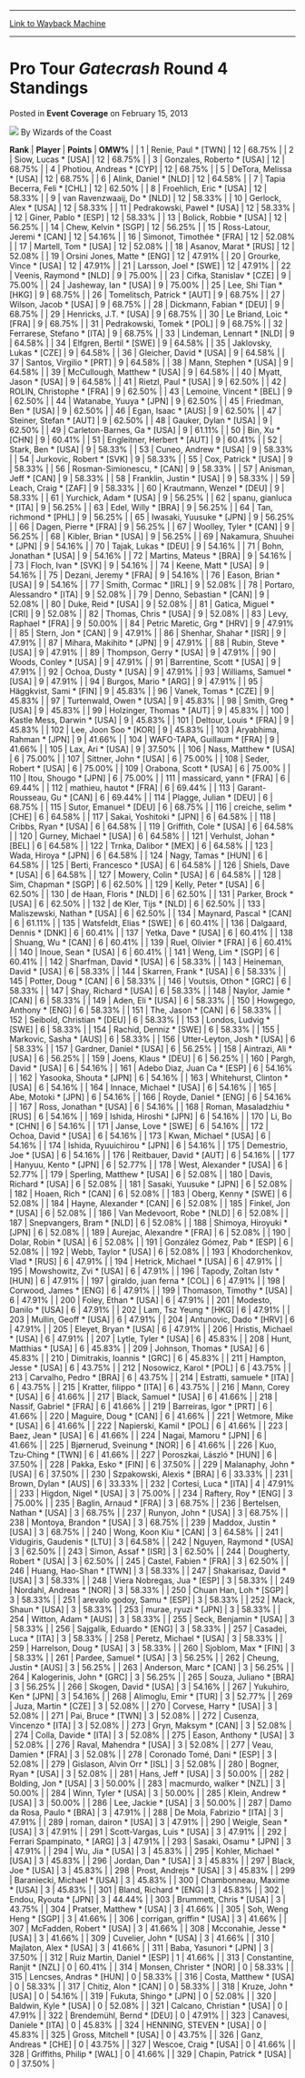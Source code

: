 
---
[Link to Wayback Machine](https://web.archive.org/web/20210502124819/https://magic.wizards.com/en/articles/archive/event-coverage/pro-tour-gatecrash-round-4-standings-2013-02-15)

[_metadata_:author]:- "Wizards of the Coast"
[_metadata_:description]:- "Rank  Player  Points  OMW% 1 Renie, Paul * [TWN] 12 68.75% 2 Siow, Lucas * [USA] 12 68.75% 3 Gonzales, Roberto * [USA] 12 68.75% 4 Photiou, Andreas * [CYP] 12 68.75% 5 DeTora, Melissa * [USA] 12 68.75% 6 Alink, Daniel * [NLD] 12 64.58% 7 Tapia Becerra, Feli * [CHL] 12 62.50% 8 Froehlich, Eric * [USA] 12 58.33% 9 van Ravenzwaaij, Do * [NLD] 12 58.33% 10 Gerlock, Alex * [USA] 12"
[_metadata_:generator]:- "Drupal 7 (http://drupal.org)"
[_metadata_:node]:- "504711"
[_metadata_:publish_date]:- "2013-02-15"
[_metadata_:source]:- "div-main-content"
[_metadata_:title]:- "Pro Tour Gatecrash Round 4 Standings"
[_metadata_:wayback_capture_timestamp]:- "2021-05-02 12:48:19"
[_metadata_:wayback_raw_url]:- "https://web.archive.org/web/20210502124819id_/https://magic.wizards.com/en/articles/archive/event-coverage/pro-tour-gatecrash-round-4-standings-2013-02-15"
[_metadata_:wayback_url]:- "https://magic.wizards.com/en/articles/archive/event-coverage/pro-tour-gatecrash-round-4-standings-2013-02-15"
---


Pro Tour *Gatecrash* Round 4 Standings
======================================



 Posted in **Event Coverage**
 on February 15, 2013 






![](https://media.magic.wizards.com/styles/auth_small/public/images/person/wizards_author.jpg)
By Wizards of the Coast













 **Rank** |
 **Player** |
 **Points** |
 **OMW%** |
|  1  | Renie, Paul \* [TWN] |  12 |  68.75% |
|  2  | Siow, Lucas \* [USA] |  12 |  68.75% |
|  3  | Gonzales, Roberto \* [USA] |  12 |  68.75% |
|  4  | Photiou, Andreas \* [CYP] |  12 |  68.75% |
|  5  | DeTora, Melissa \* [USA] |  12 |  68.75% |
|  6  | Alink, Daniel \* [NLD] |  12 |  64.58% |
|  7  | Tapia Becerra, Feli \* [CHL] |  12 |  62.50% |
|  8  | Froehlich, Eric \* [USA] |  12 |  58.33% |
|  9  | van Ravenzwaaij, Do \* [NLD] |  12 |  58.33% |
|  10  | Gerlock, Alex \* [USA] |  12 |  58.33% |
|  11  | Pedrakowski, Pawel \* [USA] |  12 |  58.33% |
|  12  | Giner, Pablo \* [ESP] |  12 |  58.33% |
|  13  | Bolick, Robbie \* [USA] |  12 |  56.25% |
|  14  | Chew, Kelvin \* [SGP] |  12 |  56.25% |
|  15  | Ross-Latour, Jeremi \* [CAN] |  12 |  54.16% |
|  16  | Simonot, Timothée \* [FRA] |  12 |  52.08% |
|  17  | Martell, Tom \* [USA] |  12 |  52.08% |
|  18  | Asanov, Marat \* [RUS] |  12 |  52.08% |
|  19  | Orsini Jones, Matte \* [ENG] |  12 |  47.91% |
|  20  | Grourke, Vince \* [USA] |  12 |  47.91% |
|  21  | Larsson, Joel \* [SWE] |  12 |  47.91% |
|  22  | Veenis, Raymond \* [NLD] |  9 |  75.00% |
|  23  | Cifka, Stanislav \* [CZE] |  9 |  75.00% |
|  24  | Jasheway, Ian \* [USA] |  9 |  75.00% |
|  25  | Lee, Shi Tian \* [HKG] |  9 |  68.75% |
|  26  | Tomelitsch, Patrick \* [AUT] |  9 |  68.75% |
|  27  | Wilson, Jacob \* [USA] |  9 |  68.75% |
|  28  | Dickmann, Fabian \* [DEU] |  9 |  68.75% |
|  29  | Henricks, J.T. \* [USA] |  9 |  68.75% |
|  30  | Le Briand, Loic \* [FRA] |  9 |  68.75% |
|  31  | Pedrakowski, Tomek \* [POL] |  9 |  68.75% |
|  32  | Ferrarese, Stefano \* [ITA] |  9 |  68.75% |
|  33  | Lindeman, Lennart \* [NLD] |  9 |  64.58% |
|  34  | Elfgren, Bertil \* [SWE] |  9 |  64.58% |
|  35  | Jaklovsky, Lukas \* [CZE] |  9 |  64.58% |
|  36  | Gleicher, David \* [USA] |  9 |  64.58% |
|  37  | Santos, Virgilio \* [PRT] |  9 |  64.58% |
|  38  | Mann, Stephen \* [USA] |  9 |  64.58% |
|  39  | McCullough, Matthew \* [USA] |  9 |  64.58% |
|  40  | Myatt, Jason \* [USA] |  9 |  64.58% |
|  41  | Rietzl, Paul \* [USA] |  9 |  62.50% |
|  42  | ROLIN, Christophe \* [FRA] |  9 |  62.50% |
|  43  | Lemoine, Vincent \* [BEL] |  9 |  62.50% |
|  44  | Watanabe, Yuuya \* [JPN] |  9 |  62.50% |
|  45  | Friedman, Ben \* [USA] |  9 |  62.50% |
|  46  | Egan, Isaac \* [AUS] |  9 |  62.50% |
|  47  | Steiner, Stefan \* [AUT] |  9 |  62.50% |
|  48  | Gauker, Dylan \* [USA] |  9 |  62.50% |
|  49  | Carleton-Barnes, Ga \* [USA] |  9 |  61.11% |
|  50  | Bin, Xu \* [CHN] |  9 |  60.41% |
|  51  | Engleitner, Herbert \* [AUT] |  9 |  60.41% |
|  52  | Stark, Ben \* [USA] |  9 |  58.33% |
|  53  | Cuneo, Andrew \* [USA] |  9 |  58.33% |
|  54  | Jurkovic, Robert \* [SVK] |  9 |  58.33% |
|  55  | Cox, Patrick \* [USA] |  9 |  58.33% |
|  56  | Rosman-Simionescu, \* [CAN] |  9 |  58.33% |
|  57  | Anisman, Jeff \* [CAN] |  9 |  58.33% |
|  58  | Franklin, Justin \* [USA] |  9 |  58.33% |
|  59  | Leach, Craig \* [ZAF] |  9 |  58.33% |
|  60  | Krautmann, Wenzel \* [DEU] |  9 |  58.33% |
|  61  | Yurchick, Adam \* [USA] |  9 |  56.25% |
|  62  | spanu, gianluca \* [ITA] |  9 |  56.25% |
|  63  | Edel, Willy \* [BRA] |  9 |  56.25% |
|  64  | Tan, richmond \* [PHL] |  9 |  56.25% |
|  65  | Iwasaki, Yuusuke \* [JPN] |  9 |  56.25% |
|  66  | Dagen, Pierre \* [FRA] |  9 |  56.25% |
|  67  | Woolley, Tyler \* [CAN] |  9 |  56.25% |
|  68  | Kibler, Brian \* [USA] |  9 |  56.25% |
|  69  | Nakamura, Shuuhei \* [JPN] |  9 |  54.16% |
|  70  | Tajak, Lukas \* [DEU] |  9 |  54.16% |
|  71  | Bohn, Jonathan \* [USA] |  9 |  54.16% |
|  72  | Martins, Mateus \* [BRA] |  9 |  54.16% |
|  73  | Floch, Ivan \* [SVK] |  9 |  54.16% |
|  74  | Keene, Matt \* [USA] |  9 |  54.16% |
|  75  | Dezani, Jeremy \* [FRA] |  9 |  54.16% |
|  76  | Eason, Brian \* [USA] |  9 |  54.16% |
|  77  | Smith, Cormac \* [IRL] |  9 |  52.08% |
|  78  | Portaro, Alessandro \* [ITA] |  9 |  52.08% |
|  79  | Denno, Sebastian \* [CAN] |  9 |  52.08% |
|  80  | Duke, Reid \* [USA] |  9 |  52.08% |
|  81  | Gatica, Miguel \* [CRI] |  9 |  52.08% |
|  82  | Thomas, Chris \* [USA] |  9 |  52.08% |
|  83  | Levy, Raphael \* [FRA] |  9 |  50.00% |
|  84  | Petric Maretic, Grg \* [HRV] |  9 |  47.91% |
|  85  | Stern, Jon \* [CAN] |  9 |  47.91% |
|  86  | Shenhar, Shahar \* [ISR] |  9 |  47.91% |
|  87  | Mihara, Makihito \* [JPN] |  9 |  47.91% |
|  88  | Rubin, Steve \* [USA] |  9 |  47.91% |
|  89  | Thompson, Gerry \* [USA] |  9 |  47.91% |
|  90  | Woods, Conley \* [USA] |  9 |  47.91% |
|  91  | Barrentine, Scott \* [USA] |  9 |  47.91% |
|  92  | Ochoa, Dusty \* [USA] |  9 |  47.91% |
|  93  | Williams, Samuel \* [USA] |  9 |  47.91% |
|  94  | Burgos, Mario \* [ARG] |  9 |  47.91% |
|  95  | Häggkvist, Sami \* [FIN] |  9 |  45.83% |
|  96  | Vanek, Tomas \* [CZE] |  9 |  45.83% |
|  97  | Turtenwald, Owen \* [USA] |  9 |  45.83% |
|  98  | Smith, Greg \* [USA] |  9 |  45.83% |
|  99  | Holzinger, Thomas \* [AUT] |  9 |  45.83% |
|  100  | Kastle Mess, Darwin \* [USA] |  9 |  45.83% |
|  101  | Deltour, Louis \* [FRA] |  9 |  45.83% |
|  102  | Lee, Joon Soo \* [KOR] |  9 |  45.83% |
|  103  | Aryabhima, Rahman \* [JPN] |  9 |  41.66% |
|  104  | WAFO-TAPA, Guillaum \* [FRA] |  9 |  41.66% |
|  105  | Lax, Ari \* [USA] |  9 |  37.50% |
|  106  | Nass, Matthew \* [USA] |  6 |  75.00% |
|  107  | Sittner, John \* [USA] |  6 |  75.00% |
|  108  | Seder, Robert \* [USA] |  6 |  75.00% |
|  109  | Orabona, Scott \* [USA] |  6 |  75.00% |
|  110  | Itou, Shougo \* [JPN] |  6 |  75.00% |
|  111  | massicard, yann \* [FRA] |  6 |  69.44% |
|  112  | mathieu, hautot \* [FRA] |  6 |  69.44% |
|  113  | Garant-Rousseau, Gu \* [CAN] |  6 |  69.44% |
|  114  | Plagge, Julian \* [DEU] |  6 |  68.75% |
|  115  | Sutor, Emanuel \* [DEU] |  6 |  68.75% |
|  116  | creiche, selim \* [CHE] |  6 |  64.58% |
|  117  | Sakai, Yoshitoki \* [JPN] |  6 |  64.58% |
|  118  | Cribbs, Ryan \* [USA] |  6 |  64.58% |
|  119  | Griffith, Cole \* [USA] |  6 |  64.58% |
|  120  | Gurney, Michael \* [USA] |  6 |  64.58% |
|  121  | Verhulst, Johan \* [BEL] |  6 |  64.58% |
|  122  | Trnka, Dalibor \* [MEX] |  6 |  64.58% |
|  123  | Wada, Hiroya \* [JPN] |  6 |  64.58% |
|  124  | Nagy, Tamas \* [HUN] |  6 |  64.58% |
|  125  | Berti, Francesco \* [USA] |  6 |  64.58% |
|  126  | Shiels, Dave \* [USA] |  6 |  64.58% |
|  127  | Mowery, Colin \* [USA] |  6 |  64.58% |
|  128  | Sim, Chapman \* [SGP] |  6 |  62.50% |
|  129  | Kelly, Peter \* [USA] |  6 |  62.50% |
|  130  | de Haan, Floris \* [NLD] |  6 |  62.50% |
|  131  | Parker, Brock \* [USA] |  6 |  62.50% |
|  132  | de Kler, Tijs \* [NLD] |  6 |  62.50% |
|  133  | Maliszewski, Nathan \* [USA] |  6 |  62.50% |
|  134  | Maynard, Pascal \* [CAN] |  6 |  61.11% |
|  135  | Watsfeldt, Elias \* [SWE] |  6 |  60.41% |
|  136  | Dalgaard, Dennis \* [DNK] |  6 |  60.41% |
|  137  | Yetka, Dave \* [USA] |  6 |  60.41% |
|  138  | Shuang, Wu \* [CAN] |  6 |  60.41% |
|  139  | Ruel, Olivier \* [FRA] |  6 |  60.41% |
|  140  | Inoue, Sean \* [USA] |  6 |  60.41% |
|  141  | Weng, Lim \* [SGP] |  6 |  60.41% |
|  142  | Sharfman, David \* [USA] |  6 |  58.33% |
|  143  | Heineman, David \* [USA] |  6 |  58.33% |
|  144  | Skarren, Frank \* [USA] |  6 |  58.33% |
|  145  | Potter, Doug \* [CAN] |  6 |  58.33% |
|  146  | Voutsis, Othon \* [GRC] |  6 |  58.33% |
|  147  | Shay, Richard \* [USA] |  6 |  58.33% |
|  148  | Naylor, Jamie \* [CAN] |  6 |  58.33% |
|  149  | Aden, Eli \* [USA] |  6 |  58.33% |
|  150  | Howgego, Anthony \* [ENG] |  6 |  58.33% |
|  151  | The, Jason \* [CAN] |  6 |  58.33% |
|  152  | Seibold, Christian \* [DEU] |  6 |  58.33% |
|  153  | Londos, Ludvig \* [SWE] |  6 |  58.33% |
|  154  | Rachid, Denniz \* [SWE] |  6 |  58.33% |
|  155  | Markovic, Sasha \* [AUS] |  6 |  58.33% |
|  156  | Utter-Leyton, Josh \* [USA] |  6 |  58.33% |
|  157  | Gardner, Daniel \* [USA] |  6 |  56.25% |
|  158  | Aintrazi, Ali \* [USA] |  6 |  56.25% |
|  159  | Joens, Klaus \* [DEU] |  6 |  56.25% |
|  160  | Pargh, David \* [USA] |  6 |  54.16% |
|  161  | Adebo Diaz, Juan Ca \* [ESP] |  6 |  54.16% |
|  162  | Yasooka, Shouta \* [JPN] |  6 |  54.16% |
|  163  | Whitehurst, Clinton \* [USA] |  6 |  54.16% |
|  164  | Innace, Michael \* [USA] |  6 |  54.16% |
|  165  | Abe, Motoki \* [JPN] |  6 |  54.16% |
|  166  | Royde, Daniel \* [ENG] |  6 |  54.16% |
|  167  | Ross, Jonathan \* [USA] |  6 |  54.16% |
|  168  | Roman, Masaladzhiu \* [RUS] |  6 |  54.16% |
|  169  | Ishida, Hiroshi \* [JPN] |  6 |  54.16% |
|  170  | Li, Bo \* [CHN] |  6 |  54.16% |
|  171  | Janse, Love \* [SWE] |  6 |  54.16% |
|  172  | Ochoa, David \* [USA] |  6 |  54.16% |
|  173  | Kwan, Michael \* [USA] |  6 |  54.16% |
|  174  | Ishida, Ryuuichirou \* [JPN] |  6 |  54.16% |
|  175  | Demestrio, Joe \* [USA] |  6 |  54.16% |
|  176  | Reitbauer, David \* [AUT] |  6 |  54.16% |
|  177  | Hanyuu, Kento \* [JPN] |  6 |  52.77% |
|  178  | West, Alexander \* [USA] |  6 |  52.77% |
|  179  | Sperling, Matthew \* [USA] |  6 |  52.08% |
|  180  | Davis, Richard \* [USA] |  6 |  52.08% |
|  181  | Sasaki, Yuusuke \* [JPN] |  6 |  52.08% |
|  182  | Hoaen, Rich \* [CAN] |  6 |  52.08% |
|  183  | Oberg, Kenny \* [SWE] |  6 |  52.08% |
|  184  | Hayne, Alexander \* [CAN] |  6 |  52.08% |
|  185  | Finkel, Jon \* [USA] |  6 |  52.08% |
|  186  | Van Medevoort, Robe \* [NLD] |  6 |  52.08% |
|  187  | Snepvangers, Bram \* [NLD] |  6 |  52.08% |
|  188  | Shimoya, Hiroyuki \* [JPN] |  6 |  52.08% |
|  189  | Aurejac, Alexandre \* [FRA] |  6 |  52.08% |
|  190  | Dolar, Robin \* [USA] |  6 |  52.08% |
|  191  | González Gómez, Pab \* [ESP] |  6 |  52.08% |
|  192  | Webb, Taylor \* [USA] |  6 |  52.08% |
|  193  | Khodorchenkov, Vlad \* [RUS] |  6 |  47.91% |
|  194  | Hetrick, Michael \* [USA] |  6 |  47.91% |
|  195  | Mowshowitz, Zvi \* [USA] |  6 |  47.91% |
|  196  | Tapody, Zoltan Istv \* [HUN] |  6 |  47.91% |
|  197  | giraldo, juan ferna \* [COL] |  6 |  47.91% |
|  198  | Corwood, James \* [ENG] |  6 |  47.91% |
|  199  | Thomason, Timothy \* [USA] |  6 |  47.91% |
|  200  | Foley, Ethan \* [USA] |  6 |  47.91% |
|  201  | Modesto, Danilo \* [USA] |  6 |  47.91% |
|  202  | Lam, Tsz Yeung \* [HKG] |  6 |  47.91% |
|  203  | Mullin, Geoff \* [USA] |  6 |  47.91% |
|  204  | Antunovic, Dado \* [HRV] |  6 |  47.91% |
|  205  | Eleyet, Bryan \* [USA] |  6 |  47.91% |
|  206  | Hristis, Michael \* [USA] |  6 |  47.91% |
|  207  | Lytle, Tyler \* [USA] |  6 |  45.83% |
|  208  | Hunt, Matthias \* [USA] |  6 |  45.83% |
|  209  | Johnson, Thomas \* [USA] |  6 |  45.83% |
|  210  | Dimitrakis, Ioannis \* [GRC] |  6 |  45.83% |
|  211  | Hampton, Jesse \* [USA] |  6 |  43.75% |
|  212  | Nosowicz, Karol \* [POL] |  6 |  43.75% |
|  213  | Carvalho, Pedro \* [BRA] |  6 |  43.75% |
|  214  | Estratti, samuele \* [ITA] |  6 |  43.75% |
|  215  | Kratter, filippo \* [ITA] |  6 |  43.75% |
|  216  | Mann, Corey \* [USA] |  6 |  41.66% |
|  217  | Black, Samuel \* [USA] |  6 |  41.66% |
|  218  | Nassif, Gabriel \* [FRA] |  6 |  41.66% |
|  219  | Barreiras, Igor \* [PRT] |  6 |  41.66% |
|  220  | Maguire, Doug \* [CAN] |  6 |  41.66% |
|  221  | Wetmore, Mike \* [USA] |  6 |  41.66% |
|  222  | Napierski, Kamil \* [POL] |  6 |  41.66% |
|  223  | Baez, Jean \* [USA] |  6 |  41.66% |
|  224  | Nagai, Mamoru \* [JPN] |  6 |  41.66% |
|  225  | Bjørnerud, Sveinung \* [NOR] |  6 |  41.66% |
|  226  | Kuo, Tzu-Ching \* [TWN] |  6 |  41.66% |
|  227  | Poroszkai, László \* [HUN] |  6 |  37.50% |
|  228  | Pakka, Esko \* [FIN] |  6 |  37.50% |
|  229  | Malanaphy, John \* [USA] |  6 |  37.50% |
|  230  | Szpakowski, Alexis \* [BRA] |  6 |  33.33% |
|  231  | Brown, Dylan \* [AUS] |  6 |  33.33% |
|  232  | Cortesi, Luca \* [ITA] |  4 |  47.91% |
|  233  | Higdon, Nigel \* [USA] |  3 |  75.00% |
|  234  | Raftery, Roy \* [ENG] |  3 |  75.00% |
|  235  | Baglin, Arnaud \* [FRA] |  3 |  68.75% |
|  236  | Bertelsen, Nathan \* [USA] |  3 |  68.75% |
|  237  | Runyon, John \* [USA] |  3 |  68.75% |
|  238  | Montoya, Brandon \* [USA] |  3 |  68.75% |
|  239  | Maddox, Justin \* [USA] |  3 |  68.75% |
|  240  | Wong, Koon Kiu \* [CAN] |  3 |  64.58% |
|  241  | Vidugiris, Gaudenis \* [LTU] |  3 |  64.58% |
|  242  | Nguyen, Raymond \* [USA] |  3 |  62.50% |
|  243  | Simon, Assaf \* [ISR] |  3 |  62.50% |
|  244  | Dougherty, Robert \* [USA] |  3 |  62.50% |
|  245  | Castel, Fabien \* [FRA] |  3 |  62.50% |
|  246  | Huang, Hao-Shan \* [TWN] |  3 |  58.33% |
|  247  | Shakarisaz, David \* [USA] |  3 |  58.33% |
|  248  | Viera Nobregas, Jua \* [ESP] |  3 |  58.33% |
|  249  | Nordahl, Andreas \* [NOR] |  3 |  58.33% |
|  250  | Chuan Han, Loh \* [SGP] |  3 |  58.33% |
|  251  | arevalo godoy, Samu \* [ESP] |  3 |  58.33% |
|  252  | Mack, Shaun \* [USA] |  3 |  58.33% |
|  253  | murae, ryuzi \* [JPN] |  3 |  58.33% |
|  254  | Witton, Adam \* [AUS] |  3 |  58.33% |
|  255  | Seck, Benjamin \* [USA] |  3 |  58.33% |
|  256  | Sajgalik, Eduardo \* [ENG] |  3 |  58.33% |
|  257  | Casadei, Luca \* [ITA] |  3 |  58.33% |
|  258  | Peretz, Michael \* [USA] |  3 |  58.33% |
|  259  | Harrelson, Doug \* [USA] |  3 |  58.33% |
|  260  | Sjoblom, Max \* [FIN] |  3 |  58.33% |
|  261  | Pardee, Samuel \* [USA] |  3 |  56.25% |
|  262  | Cheung, Justin \* [AUS] |  3 |  56.25% |
|  263  | Anderson, Marc \* [CAN] |  3 |  56.25% |
|  264  | Kalogerinis, John \* [GRC] |  3 |  56.25% |
|  265  | Souza, Juliano \* [BRA] |  3 |  56.25% |
|  266  | Skogen, David \* [USA] |  3 |  54.16% |
|  267  | Yukuhiro, Ken \* [JPN] |  3 |  54.16% |
|  268  | Alimoglu, Emir \* [TUR] |  3 |  52.77% |
|  269  | Juza, Martin \* [CZE] |  3 |  52.08% |
|  270  | Corvese, Harry \* [USA] |  3 |  52.08% |
|  271  | Pai, Bruce \* [TWN] |  3 |  52.08% |
|  272  | Cusenza, Vincenzo \* [ITA] |  3 |  52.08% |
|  273  | Gryn, Maksym \* [CAN] |  3 |  52.08% |
|  274  | Colla, Davide \* [ITA] |  3 |  52.08% |
|  275  | Eason, Anthony \* [USA] |  3 |  52.08% |
|  276  | Raval, Mahendra \* [USA] |  3 |  52.08% |
|  277  | Veau, Damien \* [FRA] |  3 |  52.08% |
|  278  | Coronado Tomé, Dani \* [ESP] |  3 |  52.08% |
|  279  | Gislason, Alvin Orr \* [ISL] |  3 |  52.08% |
|  280  | Bogner, Ryan \* [USA] |  3 |  52.08% |
|  281  | Hans, Jeff \* [USA] |  3 |  50.00% |
|  282  | Bolding, Jon \* [USA] |  3 |  50.00% |
|  283  | macmurdo, walker \* [NZL] |  3 |  50.00% |
|  284  | Winn, Tyler \* [USA] |  3 |  50.00% |
|  285  | Klein, Andrew \* [USA] |  3 |  50.00% |
|  286  | Lee, Jackie \* [USA] |  3 |  50.00% |
|  287  | Damo da Rosa, Paulo \* [BRA] |  3 |  47.91% |
|  288  | De Mola, Fabrizio \* [ITA] |  3 |  47.91% |
|  289  | roman, dairon \* [USA] |  3 |  47.91% |
|  290  | Weigle, Sean \* [USA] |  3 |  47.91% |
|  291  | Scott-Vargas, Luis \* [USA] |  3 |  47.91% |
|  292  | Ferrari Spampinato, \* [ARG] |  3 |  47.91% |
|  293  | Sasaki, Osamu \* [JPN] |  3 |  47.91% |
|  294  | Wu, Jia \* [USA] |  3 |  45.83% |
|  295  | Kohler, Michael \* [USA] |  3 |  45.83% |
|  296  | Jordan, Dan \* [USA] |  3 |  45.83% |
|  297  | Black, Joe \* [USA] |  3 |  45.83% |
|  298  | Prost, Andrejs \* [USA] |  3 |  45.83% |
|  299  | Baraniecki, Michael \* [USA] |  3 |  45.83% |
|  300  | Chambonneau, Maxime \* [USA] |  3 |  45.83% |
|  301  | Bland, Richard \* [ENG] |  3 |  45.83% |
|  302  | Endou, Ryouta \* [JPN] |  3 |  44.44% |
|  303  | Brummett, Chris \* [USA] |  3 |  43.75% |
|  304  | Pratser, Matthew \* [USA] |  3 |  41.66% |
|  305  | Soh, Weng Heng \* [SGP] |  3 |  41.66% |
|  306  | corrigan, griffin \* [USA] |  3 |  41.66% |
|  307  | McFadden, Robert \* [USA] |  3 |  41.66% |
|  308  | Mcconahie, Jesse \* [USA] |  3 |  41.66% |
|  309  | Cuvelier, John \* [USA] |  3 |  41.66% |
|  310  | Majlaton, Alex \* [USA] |  3 |  41.66% |
|  311  | Baba, Yasunori \* [JPN] |  3 |  37.50% |
|  312  | Ruiz Martin, Daniel \* [ESP] |  1 |  41.66% |
|  313  | Constantine, Ranjit \* [NZL] |  0 |  60.41% |
|  314  | Monsen, Christer \* [NOR] |  0 |  58.33% |
|  315  | Lencses, Andras \* [HUN] |  0 |  58.33% |
|  316  | Costa, Matthew \* [USA] |  0 |  58.33% |
|  317  | Chitiz, Alon \* [CAN] |  0 |  58.33% |
|  318  | Kruze, John \* [USA] |  0 |  54.16% |
|  319  | Fukuta, Shingo \* [JPN] |  0 |  52.08% |
|  320  | Baldwin, Kyle \* [USA] |  0 |  52.08% |
|  321  | Calcano, Christian \* [USA] |  0 |  47.91% |
|  322  | Brendemühl, Bernd \* [DEU] |  0 |  47.91% |
|  323  | Canavesi, Daniele \* [ITA] |  0 |  45.83% |
|  324  | HENNING, STEVEN \* [USA] |  0 |  45.83% |
|  325  | Gross, Mitchell \* [USA] |  0 |  43.75% |
|  326  | Ganz, Andreas \* [CHE] |  0 |  43.75% |
|  327  | Wescoe, Craig \* [USA] |  0 |  41.66% |
|  328  | Griffiths, Philip \* [WAL] |  0 |  41.66% |
|  329  | Chapin, Patrick \* [USA] |  0 |  37.50% |








